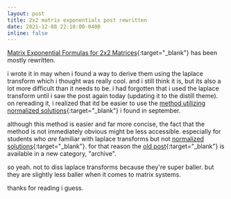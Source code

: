 ```yaml
---
layout: post
title: 2x2 matrix exponentials post rewritten
date: 2021-12-08 22:10:00-0400
inline: false
---
```


[Matrix Exponential Formulas for 2x2 Matrices](/math/2x2ezmatrixexp){:target="_blank"} has been mostly rewritten.

i wrote it in may when i found a way to derive them using the laplace transform which i thought was really cool. and i still think it is, but its also a lot more difficult than it needs to be. i had forgotten that i used the laplace transform until i saw the post again today (updating it to the distill theme). on rereading it, i realized that itd be easier to use the [method utilizing normalized solutions](/math/matrixexpwde){:target="_blank"} i found in september.

although this method is easier and far more concise, the fact that the method is not immediately obvious might be less accessible. especially for students who *are* familiar with laplace transforms but not [normalized solutions](/math/normalized){:target="_blank"}. for that reason the [old post](/math/ezmatrixexp){:target="_blank"} is available in a new category, "archive".

so yeah. not to diss laplace transforms because they're super baller. but they are slightly less baller when it comes to matrix systems. 

thanks for reading i guess.
